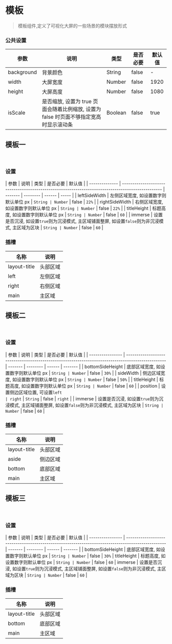 # 模板

> 模板组件,定义了可视化大屏的一些场景的模块摆放形式

### 公共设置

<div class="table-show">

| 参数       | 说明                                                                                  | 类型    | 是否必要 | 默认值 |
| ---------- | ------------------------------------------------------------------------------------- | ------- | -------- | ------ |
| background | 背景颜色                                                                              | String  | false    | -      |
| width      | 大屏宽度                                                                              | Number  | false    | 1920   |
| height     | 大屏高度                                                                              | Number  | false    | 1080   |
| isScale    | 是否缩放, 设置为 true 页面会随着比例缩放, 设置为 false 时页面不够指定宽高时显示滚动条 | Boolean | false    | true   |

</div>

## 模板一

<br />
<img :src="$withBase('/img/layout2.jpg')" width="100%" />

### 设置

<div class="table-show">

| 参数           | 说明                                                                                              | 类型    | 是否必要 | 默认值 |
| -------------- | ------------------------------------------------------------------------------------------------- | ------- | -------- | ------ | ----- |
| leftSideWidth  | 左侧区域宽度, 如设置数字则默认单位 px                                                             | `String | Number`  | false  | `22%` |
| rightSideWidth | 右侧区域宽度, 如设置数字则默认单位 px                                                             | `String | Number`  | false  | `22%` |
| titleHeight    | 标题高度, 如设置数字则默认单位 px                                                                 | `String | Number`  | false  | `60`  |
| immerse        | 设置是否沉浸, 如设置`true`则为沉浸模式, 主区域铺面整屏, 如设置`false`则为非沉浸模式, 主区域为区块 | `String | Number`  | false  | `60`  |

</div>

### 插槽

<div class="table-show">

| 名称         | 说明     |
| ------------ | -------- |
| layout-title | 头部区域 |
| left         | 左侧区域 |
| right        | 右侧区域 |
| main         | 主区域   |

</div>

## 模板二

<br />
<img :src="$withBase('/img/layout3.jpg')" width="100%" />

### 设置

<div class="table-show">

| 参数             | 说明                                                                                              | 类型    | 是否必要 | 默认值 |
| ---------------- | ------------------------------------------------------------------------------------------------- | ------- | -------- | ------ | ------- |
| bottomSideHeight | 底部区域宽度, 如设置数字则默认单位 px                                                             | `String | Number`  | false  | `30%`   |
| sideWidth        | 侧边区域宽度, 如设置数字则默认单位 px                                                             | `String | Number`  | false  | `50%`   |
| titleHeight      | 标题高度, 如设置数字则默认单位 px                                                                 | `String | Number`  | false  | `60`    |
| position         | 设置侧边区域位置, 可设置`left                                                                     | right`  | `String` | false  | `right` |
| immerse          | 设置是否沉浸, 如设置`true`则为沉浸模式, 主区域铺面整屏, 如设置`false`则为非沉浸模式, 主区域为区块 | `String | Number`  | false  | `60`    |

</div>

### 插槽

<div class="table-show">

| 名称         | 说明     |
| ------------ | -------- |
| layout-title | 头部区域 |
| aside        | 侧边区域 |
| bottom       | 底部区域 |
| main         | 主区域   |

</div>

## 模板三

<br />
<img :src="$withBase('/img/layout4.jpg')" width="100%" />

### 设置

<div class="table-show">

| 参数             | 说明                                                                                              | 类型    | 是否必要 | 默认值 |
| ---------------- | ------------------------------------------------------------------------------------------------- | ------- | -------- | ------ | ------- |
| bottomSideHeight | 底部区域宽度, 如设置数字则默认单位 px                                                             | `String | Number`  | false  | `30%`   |
 titleHeight      | 标题高度, 如设置数字则默认单位 px                                                                 | `String | Number`  | false  | `60`    |
 immerse          | 设置是否沉浸, 如设置`true`则为沉浸模式, 主区域铺面整屏, 如设置`false`则为非沉浸模式, 主区域为区块 | `String | Number`  | false  | `60`    |

</div>

### 插槽

<div class="table-show">

| 名称         | 说明     |
| ------------ | -------- |
| layout-title | 头部区域 |
| bottom       | 底部区域 |
| main         | 主区域   |

</div>